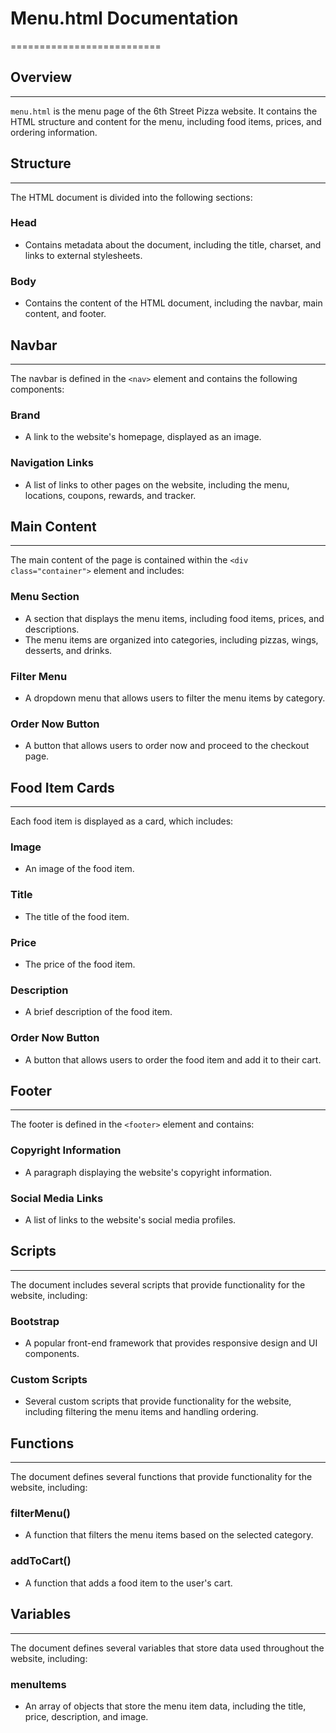 # Menu.html Documentation
==========================

## Overview
------------

`menu.html` is the menu page of the 6th Street Pizza website. It contains the HTML structure and content for the menu, including food items, prices, and ordering information.

## Structure
-------------

The HTML document is divided into the following sections:

### Head

*   Contains metadata about the document, including the title, charset, and links to external stylesheets.

### Body

*   Contains the content of the HTML document, including the navbar, main content, and footer.

## Navbar
---------

The navbar is defined in the `<nav>` element and contains the following components:

### Brand

*   A link to the website's homepage, displayed as an image.

### Navigation Links

*   A list of links to other pages on the website, including the menu, locations, coupons, rewards, and tracker.

## Main Content
----------------

The main content of the page is contained within the `<div class="container">` element and includes:

### Menu Section

*   A section that displays the menu items, including food items, prices, and descriptions.
*   The menu items are organized into categories, including pizzas, wings, desserts, and drinks.

### Filter Menu

*   A dropdown menu that allows users to filter the menu items by category.

### Order Now Button

*   A button that allows users to order now and proceed to the checkout page.

## Food Item Cards
------------------

Each food item is displayed as a card, which includes:

### Image

*   An image of the food item.

### Title

*   The title of the food item.

### Price

*   The price of the food item.

### Description

*   A brief description of the food item.

### Order Now Button

*   A button that allows users to order the food item and add it to their cart.

## Footer
---------

The footer is defined in the `<footer>` element and contains:

### Copyright Information

*   A paragraph displaying the website's copyright information.

### Social Media Links

*   A list of links to the website's social media profiles.

## Scripts
------------

The document includes several scripts that provide functionality for the website, including:

### Bootstrap

*   A popular front-end framework that provides responsive design and UI components.

### Custom Scripts

*   Several custom scripts that provide functionality for the website, including filtering the menu items and handling ordering.

## Functions
-------------

The document defines several functions that provide functionality for the website, including:

### filterMenu()

*   A function that filters the menu items based on the selected category.

### addToCart()

*   A function that adds a food item to the user's cart.

## Variables
-------------

The document defines several variables that store data used throughout the website, including:

### menuItems

*   An array of objects that store the menu item data, including the title, price, description, and image.
